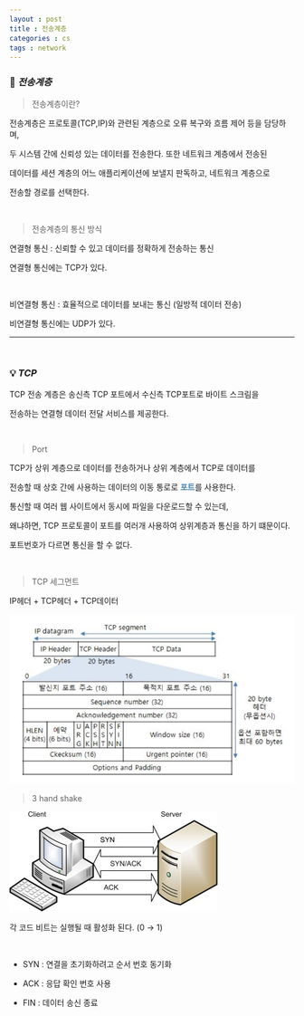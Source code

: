 ```yaml
---
layout : post
title : 전송계층
categories : cs
tags : network
---
```


### 🔎 ***전송계층***

> 전송계층이란?

전송계층은 프로토콜(TCP,IP)와 관련된 계층으로 오류 복구와 흐름 제어 등을 담당하며,

두 시스템 간에 신뢰성 있는 데이터를 전송한다. 또한 네트워크 계층에서 전송된 

데이터를 세션 계층의 어느 애플리케이션에 보낼지 판독하고, 네트워크 계층으로 

전송할 경로를 선택한다.

<br>

> 전송계층의 통신 방식

연결형 통신 : 신뢰할 수 있고 데이터를 정확하게 전송하는 통신

연결형 통신에는 TCP가 있다.

<br>

비연결형 통신 : 효율적으로 데이터를 보내는 통신 (일방적 데이터 전송)

비연결형 통신에는 UDP가 있다.

---

<br>

### 💡 ***TCP***

TCP 전송 계층은 송신측 TCP 포트에서 수신측 TCP포트로 바이트 스크림을 

전송하는 연결형 데이터 전달 서비스를 제공한다.

<br>

> Port

TCP가 상위 계층으로 데이터를 전송하거나 상위 계층에서 TCP로 데이터를 

전송할 때 상호 간에 사용하는 데이터의 이동 통로로 <span style="color:#4682B4">**포트**</span>를 사용한다.

통신할 때 여러 웹 사이트에서 동시에 파일을 다운로드할 수 있는데,

왜냐하면, TCP 프로토콜이 포트를 여러개 사용하여 상위계층과 통신을 하기 떄문이다.

포트번호가 다르면 통신을 할 수 없다.

<br>

> TCP 세그먼트

IP헤더 + TCP헤더 + TCP데이터

<img src="/assets/img/cs/tcp-segment.png">

<br>

> 3 hand shake

<img src="/assets/img/cs/3handshake.jpg">

각 코드 비트는 실행될 때 활성화 된다. (0 → 1)

<br>

- SYN : 연결을 초기화하려고 순서 번호 동기화 

- ACK : 응답 확인 번호 사용

- FIN : 데이터 송신 종료



